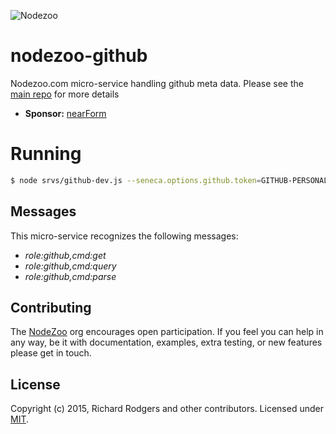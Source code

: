 ![Nodezoo](https://raw.githubusercontent.com/rjrodger/nodezoo-web/to-redux/client/assets/img/logo-nodezoo.png)

# nodezoo-github
Nodezoo.com micro-service handling github meta data. Please see the [main repo][] for more details

- __Sponsor:__ [nearForm][]





# Running

```sh
$ node srvs/github-dev.js --seneca.options.github.token=GITHUB-PERSONAL-ACCESS-TOKEN --seneca.log.all
```

## Messages

This micro-service recognizes the following messages:

  * _role:github,cmd:get_
  * _role:github,cmd:query_
  * _role:github,cmd:parse_ 



## Contributing
The [NodeZoo][] org encourages open participation. If you feel you can help in any way, be it with documentation, examples, extra testing, or new features please get in touch.

## License
Copyright (c) 2015, Richard Rodgers and other contributors.
Licensed under [MIT][].

[main repo]: https://github.com/rjrodger/nodezoo
[MIT]: ./LICENSE
[Code of Conduct]: https://github.com/nearform/vidi-contrib/docs/code_of_conduct.md
[nearForm]: http://www.nearform.com/
[NodeZoo]: http://www.nodezoo.com/
